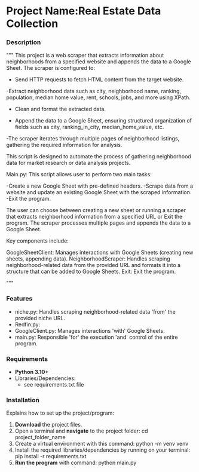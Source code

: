 # Project Name:Real Estate Data Collection

### Description
"""
This project is a web scraper that extracts information about neighborhoods from a specified website and appends the data to a Google Sheet. 
The scraper is configured to:

- Send HTTP requests to fetch HTML content from the target website.

-Extract neighborhood data such as city, neighborhood name, ranking, population, median home value, rent, schools, jobs, and more using XPath.

- Clean and format the extracted data.

- Append the data to a Google Sheet, ensuring structured organization of fields such as city, ranking_in_city, median_home_value, etc.

-The scraper iterates through multiple pages of neighborhood listings, gathering the required information for analysis.

This script is designed to automate the process of gathering neighborhood data for market research or data analysis projects.

Main.py:
  This script allows user to perform two main tasks:

-Create a new Google Sheet with pre-defined headers.
-Scrape data from a website and update an existing Google Sheet with the scraped information.
-Exit the program.

The user can choose between creating a new sheet or running a scraper that extracts neighborhood information from a specified URL or Exit the program. 
The scraper processes multiple pages and appends the data to a Google Sheet.

Key components include:

GoogleSheetClient: Manages interactions with Google Sheets (creating new sheets, appending data).
NeighborhoodScraper: Handles scraping neighborhood-related data from the provided URL and formats it into a structure that can be added to Google Sheets.
Exit: Exit the program.


"""
### Features
- niche.py: Handles scraping neighborhood-related data 'from' the provided niche URL.
- Redfin.py:
- GoogleClient.py: Manages interactions 'with' Google Sheets.
- main.py: Responsible 'for' the execution 'and' control of the entire program.  

### Requirements
- **Python 3.10+**
- Libraries/Dependencies:
    - see requirements.txt file


### Installation
Explains how to set up the project/program:
1. **Download** the project files.
2. Open a terminal and **navigate** to the project folder: cd project_folder_name
3. Create a virtual environment with this command: python -m venv venv  
4. Install the required libraries/dependencies by running on your terminal: pip install -r requirements.txt
5. **Run the program** with command: python main.py
